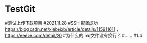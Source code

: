 # TestGit
#测试上传下载项目
#2021.11.28
#SSH 配置成功 https://blog.csdn.net/xiebeixb/article/details/115911611 ，https://eeebe.com/detail/20
#为什么的.md文件没有换行？
#......
#1.4

